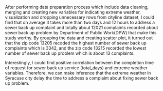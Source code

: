 


After  performing   data preparation process which include data cleaning, merging and  creating   new variables for indicating extreme weather, visualization  and dropping unnecessary rows from cityline dataset, I could find that on average it takes more than two days and 12 hours to address a sewer back up  complaint  and totally about 12021 complaints  recorded about sewer back up problem by Department of  Public Work(DPW)  that make this study worthy. By grouping  the data and creating scatter plot, it turned out that the zip code 13205 recoded  the highest number of sewer back up complaints which is 3342, and the zip code 13215 recorded the lowest number of sewer back up problem which is about 13 complaints.


 Interestingly, I could find  positive  correlation between the completion time of request for sewer back up service (total_days) and extreme weather variables.  Therefore, we can make inference that the  extreme weather in Syracuse city  delay the time to address a complaint about fixing sewer back up problem.
